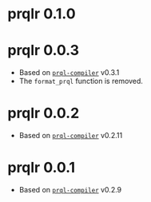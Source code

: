 # prqlr 0.1.0

# prqlr 0.0.3

- Based on [`prql-compiler`](https://github.com/prql/prql) v0.3.1
- The `format_prql` function is removed.

# prqlr 0.0.2

- Based on [`prql-compiler`](https://github.com/prql/prql) v0.2.11

# prqlr 0.0.1

- Based on [`prql-compiler`](https://github.com/prql/prql) v0.2.9
